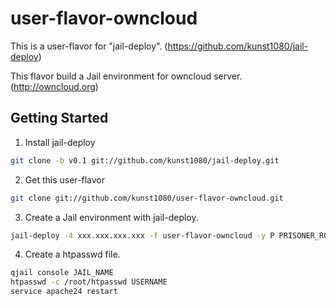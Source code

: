 user-flavor-owncloud
===

This is a user-flavor for "jail-deploy".
(https://github.com/kunst1080/jail-deploy)

This flavor build a Jail environment for owncloud server.
(http://owncloud.org)

## Getting Started
1. Install jail-deploy
  ```bash
  git clone -b v0.1 git://github.com/kunst1080/jail-deploy.git
  ```

2. Get this user-flavor
  ```bash
  git clone git://github.com/kunst1080/user-flavor-owncloud.git
  ```

3. Create a Jail environment with jail-deploy.
  ```bash
  jail-deploy -4 xxx.xxx.xxx.xxx -f user-flavor-owncloud -y P PRISONER_ROOT_PASSWORD -u PRISONER_USER -p PRISONER_PASSWORD JAIL_NAME
  ```

4. Create a htpasswd file.
  ```bash
  qjail console JAIL_NAME
  htpasswd -c /root/htpasswd USERNAME
  service apache24 restart
  ```
